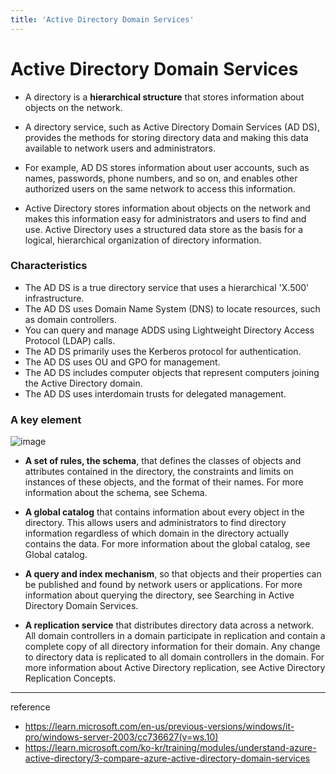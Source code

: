 ```yaml
---
title: 'Active Directory Domain Services'
---
```

# Active Directory Domain Services

- A directory is a **hierarchical structure** that stores information about objects on the network. 

- A directory service, such as Active Directory Domain Services (AD DS), provides the methods for storing directory data and making this data available to network users and administrators. 

- For example, AD DS stores information about user accounts, such as names, passwords, phone numbers, and so on, and enables other authorized users on the same network to access this information. 

- Active Directory stores information about objects on the network and makes this information easy for administrators and users to find and use. Active Directory uses a structured data store as the basis for a logical, hierarchical organization of directory information.

### Characteristics

- The AD DS is a true directory service that uses a hierarchical 'X.500' infrastructure.
- The AD DS uses Domain Name System (DNS) to locate resources, such as domain controllers.
- You can query and manage ADDS using Lightweight Directory Access Protocol (LDAP) calls.
- The AD DS primarily uses the Kerberos protocol for authentication.
- The AD DS uses OU and GPO for management.
- The AD DS includes computer objects that represent computers joining the Active Directory domain.
- The AD DS uses interdomain trusts for delegated management.

### A key element

![image](https://github.com/rlaisqls/rlaisqls/assets/81006587/cab61ca5-4d34-4c48-8e0a-91d3abe131de)

- **A set of rules, the schema**, that defines the classes of objects and attributes contained in the directory, the constraints and limits on instances of these objects, and the format of their names. For more information about the schema, see Schema.

- **A global catalog** that contains information about every object in the directory. This allows users and administrators to find directory information regardless of which domain in the directory actually contains the data. For more information about the global catalog, see Global catalog.

- **A query and index mechanism**, so that objects and their properties can be published and found by network users or applications. For more information about querying the directory, see Searching in Active Directory Domain Services.

- **A replication service** that distributes directory data across a network. All domain controllers in a domain participate in replication and contain a complete copy of all directory information for their domain. Any change to directory data is replicated to all domain controllers in the domain. For more information about Active Directory replication, see Active Directory Replication Concepts.

---
reference
- https://learn.microsoft.com/en-us/previous-versions/windows/it-pro/windows-server-2003/cc736627(v=ws.10)
- https://learn.microsoft.com/ko-kr/training/modules/understand-azure-active-directory/3-compare-azure-active-directory-domain-services